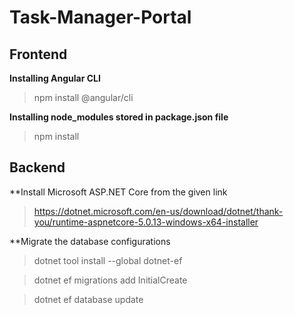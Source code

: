 # Task-Manager-Portal

## Frontend

**Installing Angular CLI**

>npm install @angular/cli


**Installing node_modules stored in package.json file**

>npm install


## Backend

**Install Microsoft ASP.NET Core from the given link

> https://dotnet.microsoft.com/en-us/download/dotnet/thank-you/runtime-aspnetcore-5.0.13-windows-x64-installer

**Migrate the database configurations

> dotnet tool install --global dotnet-ef

> dotnet ef migrations add InitialCreate

> dotnet ef database update
